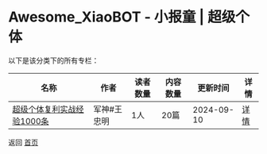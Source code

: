 # Awesome_XiaoBOT - 小报童 | 超级个体

以下是该分类下的所有专栏：

| 名称 | 作者 | 读者数量 | 内容数量 | 更新时间 | 详情 |
|------|------|----------|----------|----------|------|
| [超级个体复利实战经验1000条](https://xiaobot.net/p/vip20213456?refer=0b133df9-27dc-423b-8101-639049001c13) | 军神#王忠明 | 1人 | 20篇 |  2024-09-10 | [详情](../data/vip20213456.md) |


返回 [首页](../README.md)
